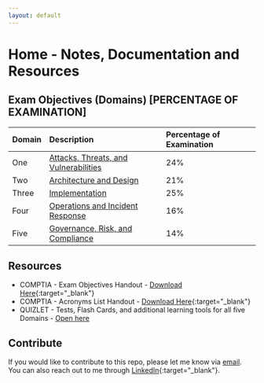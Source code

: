 ```yaml
---
layout: default
---
```


# Home - Notes, Documentation and Resources

## Exam Objectives (Domains) [PERCENTAGE OF EXAMINATION]

| Domain       | Description                                                        | Percentage of Examination |
|:-------------|:-------------------------------------------------------------------|:--------------------------|
| One          | [Attacks, Threats, and Vulnerabilities](./domains/domain_one.html) | 24%                       |
| Two          | [Architecture and Design](./domains/domain_two.html)               | 21%                       |
| Three        | [Implementation](./domains/domain_three.html)                      | 25%                       |
| Four         | [Operations and Incident Response](./domains/domain_four.html)     | 16%                       |
| Five         | [Governance, Risk, and Compliance](./domains/domain_five.html)     | 14%                       |

## Resources

* COMPTIA - Exam Objectives Handout - [Download Here](./resources/comptia-security-sy0-601-exam-objectives.pdf){:target="_blank"}
* COMPTIA - Acronyms List Handout - [Download Here](./resources/comptia-security-sy0-601-exam-acronym-list.pdf){:target="_blank"}
* QUIZLET - Tests, Flash Cards, and additional learning tools for all five Domains - [Open here](./resources/quizlet.html)

## Contribute

If you would like to contribute to this repo, please let me know via [email](mailto:sec-github@jonhumphreys.com). You can also reach out to me through [LinkedIn](https://www.linkedin.com/in/jonehumphreys/){:target="_blank"}.
